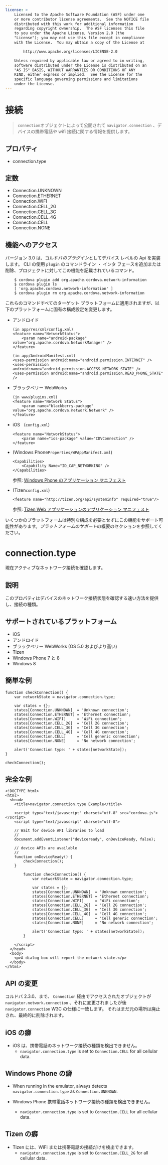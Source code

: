 ```yaml
---
license: >
    Licensed to the Apache Software Foundation (ASF) under one
    or more contributor license agreements.  See the NOTICE file
    distributed with this work for additional information
    regarding copyright ownership.  The ASF licenses this file
    to you under the Apache License, Version 2.0 (the
    "License"); you may not use this file except in compliance
    with the License.  You may obtain a copy of the License at

        http://www.apache.org/licenses/LICENSE-2.0

    Unless required by applicable law or agreed to in writing,
    software distributed under the License is distributed on an
    "AS IS" BASIS, WITHOUT WARRANTIES OR CONDITIONS OF ANY
    KIND, either express or implied.  See the License for the
    specific language governing permissions and limitations
    under the License.
---
```



# 接続

> `connection`オブジェクトによって公開されて `navigator.connection` 、デバイスの携帯電話や wifi 接続に関する情報を提供します。

## プロパティ

*   connection.type

## 定数

*   Connection.UNKNOWN
*   Connection.ETHERNET
*   Connection.WIFI
*   Connection.CELL_2G
*   Connection.CELL_3G
*   Connection.CELL_4G
*   Connection.CELL
*   Connection.NONE

## 機能へのアクセス

バージョン 3.0 は、コルドバ*のプラグイン*としてデバイス レベルの Api を実装します。 CLI の使用 `plugin` のコマンドライン ・ インタ フェースを追加または削除、プロジェクトに対してこの機能を記載されているコマンド。

        $ cordova plugin add org.apache.cordova.network-information
        $ cordova plugin ls
        [ 'org.apache.cordova.network-information' ]
        $ cordova plugin rm org.apache.cordova.network-information
    

これらのコマンドすべてのターゲット プラットフォームに適用されますが、以下のプラットフォームに固有の構成設定を変更します。

*   アンドロイド
    
        (in app/res/xml/config.xml)
        <feature name="NetworkStatus">
            <param name="android-package" value="org.apache.cordova.NetworkManager" />
        </feature>
        
        (in app/AndroidManifest.xml)
        <uses-permission android:name="android.permission.INTERNET" />
        <uses-permission android:name="android.permission.ACCESS_NETWORK_STATE" />
        <uses-permission android:name="android.permission.READ_PHONE_STATE" />
        

*   ブラックベリー WebWorks
    
        (in www/plugins.xml)
        <feature name="Network Status">
            <param name="blackberry-package" value="org.apache.cordova.network.Network" />
        </feature>
        

*   iOS （`config.xml`)
    
        <feature name="NetworkStatus">
            <param name="ios-package" value="CDVConnection" />
        </feature>
        

*   (Windows Phone`Properties/WPAppManifest.xml`)
    
        <Capabilities>
            <Capability Name="ID_CAP_NETWORKING" />
        </Capabilities>
        
    
    参照: [Windows Phone のアプリケーション マニフェスト][1]

*   (Tizen`config.xml`)
    
        <feature name="http://tizen.org/api/systeminfo" required="true"/>
        
    
    参照: [Tizen Web アプリケーションのアプリケーション マニフェスト][2]

 [1]: http://msdn.microsoft.com/en-us/library/ff769509%28v=vs.92%29.aspx
 [2]: https://developer.tizen.org/help/topic/org.tizen.help.gs/Creating%20a%20Project.html?path=0_1_1_3#8814682_CreatingaProject-EditingconfigxmlFeatures

いくつかのプラットフォームは特別な構成を必要とせずにこの機能をサポート可能性があります。*プラットフォームのサポート*の概要のセクションを参照してください。


# connection.type

現在アクティブなネットワーク接続を確認します。

## 説明

このプロパティはデバイスのネットワーク接続状態を確認する速い方法を提供し、接続の種類。

## サポートされているプラットフォーム

*   iOS
*   アンドロイド
*   ブラックベリー WebWorks (OS 5.0 およびより高い)
*   Tizen
*   Windows Phone 7 と 8
*   Windows 8

## 簡単な例

    function checkConnection() {
        var networkState = navigator.connection.type;
    
        var states = {};
        states[Connection.UNKNOWN]  = 'Unknown connection';
        states[Connection.ETHERNET] = 'Ethernet connection';
        states[Connection.WIFI]     = 'WiFi connection';
        states[Connection.CELL_2G]  = 'Cell 2G connection';
        states[Connection.CELL_3G]  = 'Cell 3G connection';
        states[Connection.CELL_4G]  = 'Cell 4G connection';
        states[Connection.CELL]     = 'Cell generic connection';
        states[Connection.NONE]     = 'No network connection';
    
        alert('Connection type: ' + states[networkState]);
    }
    
    checkConnection();
    

## 完全な例

    <!DOCTYPE html>
    <html>
      <head>
        <title>navigator.connection.type Example</title>
    
        <script type="text/javascript" charset="utf-8" src="cordova.js"></script>
        <script type="text/javascript" charset="utf-8">
    
        // Wait for device API libraries to load
        //
        document.addEventListener("deviceready", onDeviceReady, false);
    
        // device APIs are available
        //
        function onDeviceReady() {
            checkConnection();
        }
    
            function checkConnection() {
                var networkState = navigator.connection.type;
    
                var states = {};
                states[Connection.UNKNOWN]  = 'Unknown connection';
                states[Connection.ETHERNET] = 'Ethernet connection';
                states[Connection.WIFI]     = 'WiFi connection';
                states[Connection.CELL_2G]  = 'Cell 2G connection';
                states[Connection.CELL_3G]  = 'Cell 3G connection';
                states[Connection.CELL_4G]  = 'Cell 4G connection';
                states[Connection.CELL]     = 'Cell generic connection';
                states[Connection.NONE]     = 'No network connection';
    
                alert('Connection type: ' + states[networkState]);
            }
    
        </script>
      </head>
      <body>
        <p>A dialog box will report the network state.</p>
      </body>
    </html>
    

## API の変更

コルドバ 2.3.0、まで、 `Connection` 経由でアクセスされたオブジェクトが `navigator.network.connection` 、それに変更されましたが後 `navigator.connection` W3C の仕様に一致します。 それはまだ元の場所は廃止され、最終的に削除されます。

## iOS の癖

*   iOS は、携帯電話のネットワーク接続の種類を検出できません。 
    *   `navigator.connection.type` is set to `Connection.CELL` for all cellular data.

## Windows Phone の癖

*   When running in the emulator, always detects `navigator.connection.type` as `Connection.UNKNOWN`.

*   Windows Phone 携帯電話ネットワーク接続の種類を検出できません。
    
    *   `navigator.connection.type` is set to `Connection.CELL` for all cellular data.

## Tizen の癖

*   Tizen には、WiFi または携帯電話の接続だけを検出できます。 
    *   `navigator.connection.type` is set to `Connection.CELL_2G` for all cellular data.
